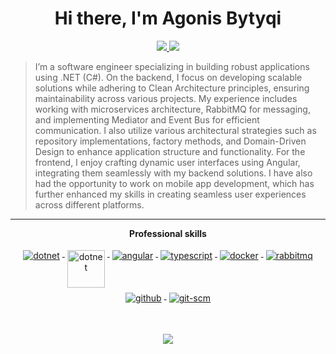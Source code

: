 <h1 align="center">Hi there, I'm Agonis Bytyqi</h1>

<p align="center"> 

  <a href="https://github.com/agonisbytyqi" alt="agonis's github">
    <img src="https://img.shields.io/badge/-@agonisbytyqi-%23181717?style=flat-square&logo=github" />
  </a>
  <a href="https://www.linkedin.com/in/agonis-bytyqi-62945419b" alt="agonis's linkedin">
    <img src="https://img.shields.io/badge/-agonis%20bytyqi-blue?style=flat-square&logo=Linkedin&logoColor=white" />
  </a>

</p>



> I’m a software engineer specializing in building robust applications using .NET (C#). On the backend, I focus on developing scalable solutions while adhering to Clean Architecture principles, ensuring maintainability across various projects. My experience includes working with microservices architecture, RabbitMQ for messaging, and implementing Mediator and Event Bus for efficient communication. I also utilize various architectural strategies such as repository implementations, factory methods, and Domain-Driven Design to enhance application structure and functionality. For the frontend, I enjoy crafting dynamic user interfaces using Angular, integrating them seamlessly with my backend solutions. I have also had the opportunity to work on mobile app development, which has further enhanced my skills in creating seamless user experiences across different platforms.


---

<p align="center"> 
 <strong>
  Professional skills
  </strong>
</p>

<p align="center">
  <a href="https://dotnet.microsoft.com/">
    <img src="https://www.vectorlogo.zone/logos/dotnet/dotnet-ar21.svg" alt="dotnet" style="vertical-align:top; margin:4px;">
  </a>
  <a href="https://dotnet.microsoft.com/">
    <img src="https://upload.wikimedia.org/wikipedia/commons/e/ee/.NET_Core_Logo.svg" height="60px" alt="dotnet" style="vertical-align:top; margin:4px;">
  </a>
  <a href="https://angular.io">
    <img src="https://www.vectorlogo.zone/logos/angular/angular-ar21.svg" alt="angular" style="vertical-align:top; margin:4px;">
  </a>
  <a href="">
    <img src="https://www.vectorlogo.zone/logos/typescriptlang/typescriptlang-ar21.svg" alt="typescript" style="vertical-align:top; margin:4px;">
  </a>  
  <a href="https://hub.docker.com/">
    <img src="https://www.vectorlogo.zone/logos/docker/docker-ar21.svg" alt="docker" style="vertical-align:top; margin:4px">
  </a>
   <a href="https://www.rabbitmq.com">
    <img src="https://www.vectorlogo.zone/logos/rabbitmq/rabbitmq-ar21.svg" alt="rabbitmq" style="vertical-align:top; margin:4px">
  </a>
  <a href="https://www.github.com">
    <img src="https://www.vectorlogo.zone/logos/github/github-ar21.svg" alt="github" style="vertical-align:top; margin:4px">
  </a>
  <a href="https://www.git.com">
    <img src="https://www.vectorlogo.zone/logos/git-scm/git-scm-ar21.svg" alt="git-scm" style="vertical-align:top; margin:4px">
  </a>
</p>
<br/>

<p align="center">
  <a href="#" alt="mukesh's github stats"><img src="https://github-readme-stats.vercel.app/api?username=agonisbytyqi" /></a>
</p>
